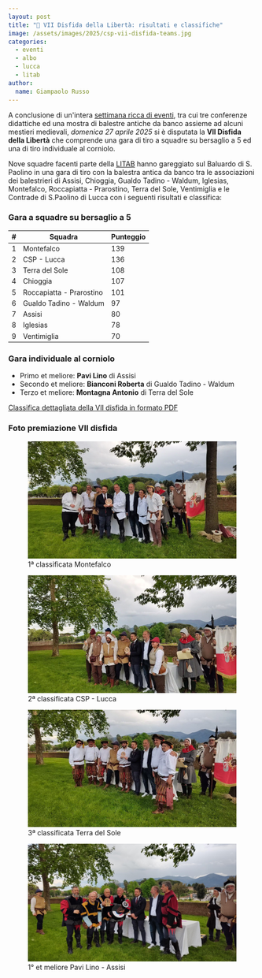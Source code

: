 ```yaml
---
layout: post
title: "🎯 VII Disfida della Libertà: risultati e classifiche"
image: /assets/images/2025/csp-vii-disfida-teams.jpg
categories:
  - eventi
  - albo
  - lucca
  - litab
author:
  name: Giampaolo Russo
---
```


A conclusione di un'intera [settimana ricca di eventi](https://www.facebook.com/photo?fbid=983585847253310&set=a.502262768718956), tra cui tre conferenze didattiche ed una mostra di balestre antiche da banco assieme ad alcuni mestieri medievali, *domenica 27 aprile 2025* si è disputata la **VII Disfida della Libertà** che comprende una gara di tiro a squadre su bersaglio a 5 ed una di tiro individuale al corniolo.

<!-- more -->

Nove squadre facenti parte della [LITAB](https://www.litab.net/) hanno gareggiato sul Baluardo di S. Paolino in una gara di tiro con la balestra antica da banco tra le associazioni dei balestrieri di Assisi, Chioggia, Gualdo Tadino - Waldum, Iglesias, Montefalco, Roccapiatta - Prarostino, Terra del Sole, Ventimiglia e le Contrade di S.Paolino di Lucca con i seguenti risultati e classifica:

### Gara a squadre su bersaglio a 5

| **#** | **Squadra**              | **Punteggio** |
|:-----:|--------------------------|---------------|
|   1   | Montefalco               |           139 |
|   2   | CSP - Lucca              |           136 |
|   3   | Terra del Sole           |           108 |
|   4   | Chioggia                 |           107 |
|   5   | Roccapiatta - Prarostino |           101 |
|   6   | Gualdo Tadino - Waldum   |            97 |
|   7   | Assisi                   |            80 |
|   8   | Iglesias                 |            78 |
|   9   | Ventimiglia              |            70 |

### Gara individuale al corniolo

* Primo et meliore: **Pavi Lino** di Assisi
* Secondo et meliore: **Bianconi Roberta** di Gualdo Tadino - Waldum
* Terzo et meliore: **Montagna Antonio** di Terra del Sole

[Classifica dettagliata della VII disfida in formato PDF](/assets/files/2025/csp-vii(2025)-disfida-della-libertà-classifica.pdf)

### Foto premiazione VII disfida

<figure class="align-center">
    <img src="/assets/images/2025/csp-vii-disfida-squadre-1.jpg" alt="prima classificata squadre montefalco">
  <figcaption>1ª classificata Montefalco</figcaption>
</figure>

<figure class="align-center">
    <img src="/assets/images/2025/csp-vii-disfida-squadre-2.jpg" alt="seconda classificata squadre csp lucca">
  <figcaption>2ª classificata CSP - Lucca</figcaption>
</figure>

<figure class="align-center">
    <img src="/assets/images/2025/csp-vii-disfida-squadre-3.jpg" alt="seconda classificata squadre terra del sole">
  <figcaption>3ª classificata Terra del Sole</figcaption>
</figure>

<figure class="align-center">
    <img src="/assets/images/2025/csp-vii-disfida-corniolo-1.jpg" alt="primo et meliore corniolo pavi lino assisi">
  <figcaption>1° et meliore Pavi Lino - Assisi</figcaption>
</figure>
